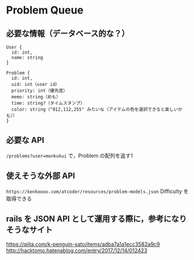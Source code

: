 # Problem Queue

## 必要な情報（データベース的な？）
```
User {
  id: int,
  name: string
}
```

```
Problem {
  id: int,
  uid: int（user id）
  priority: int（優先度）
  memo: string（めも）
  time: string?（タイムスタンプ）
  color: string（"012,112,255" みたいな（アイテムの色を選択できると楽しいかも））
}
```

## 必要な API
`/problems?user=monkukui`
で，Problem  の配列を返す1

## 使えそうな外部 API
`https://kenkoooo.com/atcoder/resources/problem-models.json`
Difficulty を取得できる

## rails を JSON API として運用する際に，参考になりそうなサイト
https://qiita.com/k-penguin-sato/items/adba7a1a1ecc3582a9c9
http://hacktomo.hatenablog.com/entry/2017/12/14/012423
